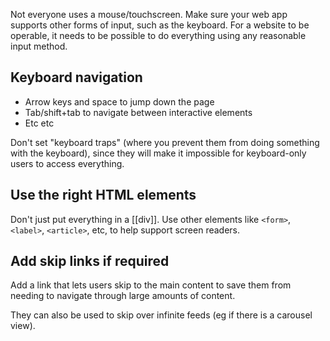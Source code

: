 Not everyone uses a mouse/touchscreen. Make sure your web app supports other forms of input, such as the keyboard. For a website to be operable, it needs to be possible to do everything using any reasonable input method.

## Keyboard navigation
- Arrow keys and space to jump down the page
- Tab/shift+tab to navigate between interactive elements
- Etc etc

Don't set "keyboard traps" (where you prevent them from doing something with the keyboard), since they will make it impossible for keyboard-only users to access everything.

## Use the right HTML elements
Don't just put everything in a [[div]]. Use other elements like `<form>`, `<label>`, `<article>`, etc, to help support screen readers.

## Add skip links if required
Add a link that lets users skip to the main content to save them from needing to navigate through large amounts of content.

They can also be used to skip over infinite feeds (eg if there is a carousel view).